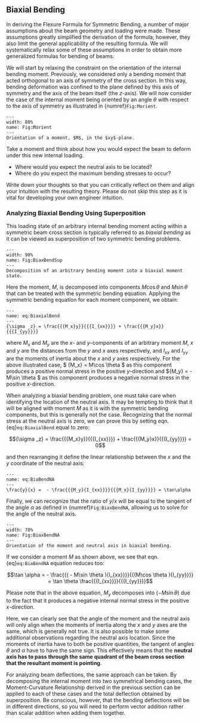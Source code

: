 ## Biaxial Bending 
In deriving the Flexure Formula for Symmetric Bending, a number of major assumptions about the beam geometry and loading were made. These assumptions greatly simplified the derivation of the formula; however, they also limit the general applicability of the resulting formula. We will systematically relax some of these assumptions in order to obtain more generalized formulas for bending of beams.

We will start by relaxing the constraint on the orientation of the internal bending moment. Previously, we considered only a bending moment that acted orthogonal to an axis of symmetry of the cross section. In this way, bending deformation was confined to the plane defined by this axis of symmetry and the axis of the beam itself (the $z$-axis). We will now consider the case of the internal moment being oriented by an angle $\theta$ with respect to the axis of symmetry as illustrated in {numref}`Fig:Morient`.
```{figure} ../figures/Biaxial_Bending.svg
---
width: 80%
name: Fig:Morient
---
Orientation of a moment, $M$, in the $xy$-plane.
```
Take a moment and think about how you would expect the beam to deform under this new internal loading. 
- Where would you expect the neutral axis to be located? 
- Where do you expect the maximum bending stresses to occur? 

Write down your thoughts so that you can critically reflect on them and align your intuition with the resulting theory. Please do not skip this step as it is vital for developing your own engineer intuition.

### Analyzing Biaxial Bending Using Superposition
This loading state of an arbitrary internal bending moment acting within a symmetric beam cross section is typically referred to as *biaxial bending* as it can be viewed as superposition of two symmetric bending problems.  
```{figure} ../figures/Biaxial_Bending_decomp.svg
---
width: 90%
name: Fig:BiaxBendSup
---
Decomposition of an arbitrary bending moment into a biaxial moment state.
```
Here the moment, $M$, is decomposed into components $M\cos\theta$ and $M\sin\theta$ that can be treated with the symmetric bending equation. Applying the symmetric bending equation for each moment component, we obtain:
```{math}
---
name: eq:BiaxialBend
---
{\sigma _z} = \frac{{{M_x}y}}{{{I_{xx}}}} + \frac{{{M_y}x}}{{{I_{yy}}}}
```
where $M_x$ and $M_y$ are the $x$- and $y$-components of an arbitrary moment $M$, $x$ and $y$ are the distances from the $y$ and $x$ axes respectively, and $I_{xx}$ and $I_{yy}$ are the moments of inertia about the $x$ and $y$ axes respectively. For the above illustrated case, $ {M_x} = M\cos \theta $ as this component produces a positive normal stress in the positive $y$-direction and ${M_y} =  - M\sin \theta $ as this component produces a negative normal stress in the positive $x$-direction.

When analyzing a biaxial bending problem, one must take care when identifying the location of the neutral axis. It may be tempting to think that it will be aligned with moment $M$ as it is with the symmetric bending components, but this is generally not the case. Recognizing that the normal stress at the neutral axis is zero, we can prove this by setting eqn. {eq}`eq:BiaxialBend` equal to zero:

$${\sigma _z} = \frac{{{M_x}y}}{{{I_{xx}}}} + \frac{{{M_y}x}}{{{I_{yy}}}} = 0$$

and then rearranging it define the linear relationship between the $x$ and the $y$ coordinate of the neutral axis:
```{math}
---
name: eq:BiaBendNA
---
\frac{y}{x} =  - \frac{{{M_y}{I_{xx}}}}{{{M_x}{I_{yy}}}} = \tan\alpha 
```
Finally, we can recognize that the ratio of $y/x$ will be equal to the tangent of the angle $\alpha$ as defined in {numref}`Fig:BiaxBendNA`, allowing us to solve for the angle of the neutral axis.
```{figure} ../figures/Biaxial_bending_NA.svg
---
width: 70%
name: Fig:BiaxBendNA
---
Orientation of the moment and neutral axis in biaxial bending.
```
If we consider a moment $M$ as shown above, we see that eqn. {eq}`eq:BiaBendNA` equation reduces too:

$$\tan \alpha  =  - \frac{{( - M\sin \theta ){I_{xx}}}}{{(M\cos \theta ){I_{yy}}}} = \tan \theta \frac{{{I_{xx}}}}{{{I_{yy}}}}$$

Please note that in the above equation, $M_y$ decomposes into $\left( { - M\sin \theta } \right)$ due to the fact that it produces a negative internal normal stress in the positive $x$-direction.

Here, we can clearly see that the angle of the moment and the neutral axis will only align when the moments of inertia along the $x$ and $y$ axes are the same, which is generally not true. It is also possible to make some additional observations regarding the neutral axis location. Since the moments of inertia have to both be positive quantities, the tangent of angles $\theta$ and $\alpha$ have to have the same sign. This effectively means that the **neutral axis has to pass through the same quadrant of the beam cross section that the resultant moment is pointing**.

For analyzing beam deflections, the same approach can be taken. By decomposing the internal moment into two symmetrical bending cases, the Moment-Curvature Relationship derived in the previous section can be applied to each of these cases and the total deflection obtained by superposition. Be conscious, however, that the bending deflections will be in different directions, so you will need to perform vector addition rather than scalar addition when adding them together.
